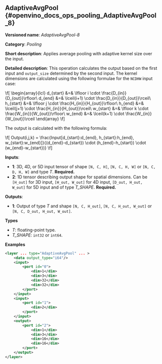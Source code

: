 ## AdaptiveAvgPool {#openvino_docs_ops_pooling_AdaptiveAvgPool_8}

**Versioned name**: *AdaptiveAvgPool-8*

**Category**: *Pooling*

**Short description**: Applies average pooling with adaptive kernel size over the input.

**Detailed description**: This operation calculates the output based on the first input and `output_size` determined by the second input.
The kernel dimensions are calculated using the following formulae for the `NCDHW` input case:

\f[
\begin{array}{lcl}
d_{start} &=& \lfloor i \cdot \frac{D_{in}}{D_{out}}\rfloor\\
d_{end}   &=& \lceil(i+1) \cdot \frac{D_{in}}{D_{out}}\rceil\\
h_{start} &=& \lfloor j \cdot \frac{H_{in}}{H_{out}}\rfloor\\
h_{end}   &=& \lceil(j+1) \cdot \frac{H_{in}}{H_{out}}\rceil\\
w_{start} &=& \lfloor k \cdot \frac{W_{in}}{W_{out}}\rfloor\\
w_{end}   &=& \lceil(k+1) \cdot \frac{W_{in}}{W_{out}}\rceil
\end{array}
\f]

The output is calculated with the following formula:

\f[
Output(i,j,k) = \frac{Input[d_{start}:d_{end}, h_{start}:h_{end}, w_{start}:w_{end}]}{(d_{end}-d_{start}) \cdot (h_{end}-h_{start}) \cdot (w_{end}-w_{start})}
\f]

**Inputs**:

*   **1**: 3D, 4D, or 5D input tensor of shape `[N, C, H]`, `[N, C, H, W]` or `[N, C, D, H, W]` and type *T*. **Required.**
*   **2**: 1D tensor describing output shape for spatial dimensions. Can be `[H_out]` for 3D input, `[H_out, W_out]` for 4D input, `[D_out, H_out, W_out]` for 5D input and of type *T_SHAPE*. **Required.**

**Outputs**:

*   **1**: Output of type *T* and shape `[N, C, H_out]`, `[N, C, H_out, W_out]` or `[N, C, D_out, H_out, W_out]`.

**Types**

*   *T*: floating-point type.
*   *T_SHAPE*: `int32` or `int64`.

**Examples**

```xml
<layer ... type="AdaptiveAvgPool" ... >
    <data output_type="i64"/>
    <input>
        <port id="0">
            <dim>1</dim>
            <dim>3</dim>
            <dim>32</dim>
            <dim>32</dim>
        </port>
    </input>
    <input>
        <port id="1">
            <dim>2</dim>
        </port>
    </input>
    <output>
        <port id="2">
            <dim>1</dim>
            <dim>3</dim>
            <dim>16</dim>
            <dim>16</dim>
        </port>
    </output>
</layer>
```
